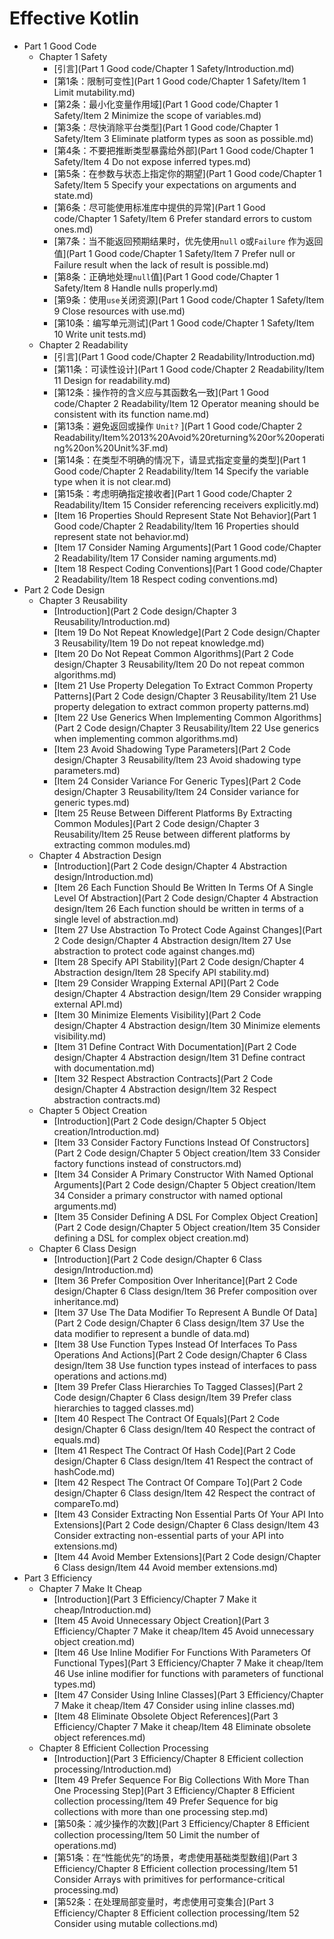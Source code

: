 # Effective Kotlin

- Part 1 Good Code
  - Chapter 1 Safety
    * [引言](Part 1 Good code/Chapter 1 Safety/Introduction.md)
    * [第1条：限制可变性](Part 1 Good code/Chapter 1 Safety/Item 1 Limit mutability.md)
    * [第2条：最小化变量作用域](Part 1 Good code/Chapter 1 Safety/Item 2 Minimize the scope of variables.md)
    * [第3条：尽快消除平台类型](Part 1 Good code/Chapter 1 Safety/Item 3 Eliminate platform types as soon as possible.md)
    * [第4条：不要把推断类型暴露给外部](Part 1 Good code/Chapter 1 Safety/Item 4 Do not expose inferred types.md)
    * [第5条：在参数与状态上指定你的期望](Part 1 Good code/Chapter 1 Safety/Item 5 Specify your expectations on arguments and state.md)
    * [第6条：尽可能使用标准库中提供的异常](Part 1 Good code/Chapter 1 Safety/Item 6 Prefer standard errors to custom ones.md)
    * [第7条：当不能返回预期结果时，优先使用`null` o或`Failure` 作为返回值](Part 1 Good code/Chapter 1 Safety/Item 7 Prefer null or Failure result when the lack of result is possible.md)
    * [第8条：正确地处理`null`值](Part 1 Good code/Chapter 1 Safety/Item 8 Handle nulls properly.md)
    * [第9条：使用`use`关闭资源](Part 1 Good code/Chapter 1 Safety/Item 9 Close resources with use.md)
    * [第10条：编写单元测试](Part 1 Good code/Chapter 1 Safety/Item 10 Write unit tests.md)
  - Chapter 2 Readability
    * [引言](Part 1 Good code/Chapter 2 Readability/Introduction.md)
    * [第11条：可读性设计](Part 1 Good code/Chapter 2 Readability/Item 11 Design for readability.md)
    * [第12条：操作符的含义应与其函数名一致](Part 1 Good code/Chapter 2 Readability/Item 12 Operator meaning should be consistent with its function name.md)
    * [第13条：避免返回或操作 `Unit?` ](Part 1 Good code/Chapter 2 Readability/Item%2013%20Avoid%20returning%20or%20operating%20on%20Unit%3F.md)
    * [第14条：在类型不明确的情况下，请显式指定变量的类型](Part 1 Good code/Chapter 2 Readability/Item 14 Specify the variable type when it is not clear.md)
    * [第15条：考虑明确指定接收者](Part 1 Good code/Chapter 2 Readability/Item 15 Consider referencing receivers explicitly.md)
    * [Item 16 Properties Should Represent State Not Behavior](Part 1 Good code/Chapter 2 Readability/Item 16 Properties should represent state not behavior.md)
    * [Item 17 Consider Naming Arguments](Part 1 Good code/Chapter 2 Readability/Item 17 Consider naming arguments.md)
    * [Item 18 Respect Coding Conventions](Part 1 Good code/Chapter 2 Readability/Item 18 Respect coding conventions.md)
- Part 2 Code Design
  - Chapter 3 Reusability
    * [Introduction](Part 2 Code design/Chapter 3 Reusability/Introduction.md)
    * [Item 19 Do Not Repeat Knowledge](Part 2 Code design/Chapter 3 Reusability/Item 19 Do not repeat knowledge.md)
    * [Item 20 Do Not Repeat Common Algorithms](Part 2 Code design/Chapter 3 Reusability/Item 20 Do not repeat common algorithms.md)
    * [Item 21 Use Property Delegation To Extract Common Property Patterns](Part 2 Code design/Chapter 3 Reusability/Item 21 Use property delegation to extract common property patterns.md)
    * [Item 22 Use Generics When Implementing Common Algorithms](Part 2 Code design/Chapter 3 Reusability/Item 22 Use generics when implementing common algorithms.md)
    * [Item 23 Avoid Shadowing Type Parameters](Part 2 Code design/Chapter 3 Reusability/Item 23 Avoid shadowing type parameters.md)
    * [Item 24 Consider Variance For Generic Types](Part 2 Code design/Chapter 3 Reusability/Item 24 Consider variance for generic types.md)
    * [Item 25 Reuse Between Different Platforms By Extracting Common Modules](Part 2 Code design/Chapter 3 Reusability/Item 25 Reuse between different platforms by extracting common modules.md)
  - Chapter 4 Abstraction Design
    * [Introduction](Part 2 Code design/Chapter 4 Abstraction design/Introduction.md)
    * [Item 26 Each Function Should Be Written In Terms Of A Single Level Of Abstraction](Part 2 Code design/Chapter 4 Abstraction design/Item 26 Each function should be written in terms of a single level of abstraction.md)
    * [Item 27 Use Abstraction To Protect Code Against Changes](Part 2 Code design/Chapter 4 Abstraction design/Item 27 Use abstraction to protect code against changes.md)
    * [Item 28 Specify API Stability](Part 2 Code design/Chapter 4 Abstraction design/Item 28 Specify API stability.md)
    * [Item 29 Consider Wrapping External API](Part 2 Code design/Chapter 4 Abstraction design/Item 29 Consider wrapping external API.md)
    * [Item 30 Minimize Elements Visibility](Part 2 Code design/Chapter 4 Abstraction design/Item 30 Minimize elements visibility.md)
    * [Item 31 Define Contract With Documentation](Part 2 Code design/Chapter 4 Abstraction design/Item 31 Define contract with documentation.md)
    * [Item 32 Respect Abstraction Contracts](Part 2 Code design/Chapter 4 Abstraction design/Item 32 Respect abstraction contracts.md)
  - Chapter 5 Object Creation
    * [Introduction](Part 2 Code design/Chapter 5 Object creation/Introduction.md)
    * [Item 33 Consider Factory Functions Instead Of Constructors](Part 2 Code design/Chapter 5 Object creation/Item 33 Consider factory functions instead of constructors.md)
    * [Item 34 Consider A Primary Constructor With Named Optional Arguments](Part 2 Code design/Chapter 5 Object creation/Item 34 Consider a primary constructor with named optional arguments.md)
    * [Item 35 Consider Defining A DSL For Complex Object Creation](Part 2 Code design/Chapter 5 Object creation/Item 35 Consider defining a DSL for complex object creation.md)
  - Chapter 6 Class Design
    * [Introduction](Part 2 Code design/Chapter 6 Class design/Introduction.md)
    * [Item 36 Prefer Composition Over Inheritance](Part 2 Code design/Chapter 6 Class design/Item 36 Prefer composition over inheritance.md)
    * [Item 37 Use The Data Modifier To Represent A Bundle Of Data](Part 2 Code design/Chapter 6 Class design/Item 37 Use the data modifier to represent a bundle of data.md)
    * [Item 38 Use Function Types Instead Of Interfaces To Pass Operations And Actions](Part 2 Code design/Chapter 6 Class design/Item 38 Use function types instead of interfaces to pass operations and actions.md)
    * [Item 39 Prefer Class Hierarchies To Tagged Classes](Part 2 Code design/Chapter 6 Class design/Item 39 Prefer class hierarchies to tagged classes.md)
    * [Item 40 Respect The Contract Of Equals](Part 2 Code design/Chapter 6 Class design/Item 40 Respect the contract of  equals.md)
    * [Item 41 Respect The Contract Of Hash Code](Part 2 Code design/Chapter 6 Class design/Item 41 Respect the contract of  hashCode.md)
    * [Item 42 Respect The Contract Of Compare To](Part 2 Code design/Chapter 6 Class design/Item 42 Respect the contract of compareTo.md)
    * [Item 43 Consider Extracting Non Essential Parts Of Your API Into Extensions](Part 2 Code design/Chapter 6 Class design/Item 43 Consider extracting non-essential parts of your API into extensions.md)
    * [Item 44 Avoid Member Extensions](Part 2 Code design/Chapter 6 Class design/Item 44 Avoid member extensions.md)
- Part 3 Efficiency
  - Chapter 7 Make It Cheap
    * [Introduction](Part 3 Efficiency/Chapter 7 Make it cheap/Introduction.md)
    * [Item 45 Avoid Unnecessary Object Creation](Part 3 Efficiency/Chapter 7 Make it cheap/Item 45 Avoid unnecessary object creation.md)
    * [Item 46 Use Inline Modifier For Functions With Parameters Of Functional Types](Part 3 Efficiency/Chapter 7 Make it cheap/Item 46 Use inline modifier for functions with parameters of functional types.md)
    * [Item 47 Consider Using Inline Classes](Part 3 Efficiency/Chapter 7 Make it cheap/Item 47 Consider using inline classes.md)
    * [Item 48 Eliminate Obsolete Object References](Part 3 Efficiency/Chapter 7 Make it cheap/Item 48 Eliminate obsolete object references.md)
  - Chapter 8 Efficient Collection Processing
    * [Introduction](Part 3 Efficiency/Chapter 8 Efficient collection processing/Introduction.md)
    * [Item 49 Prefer Sequence For Big Collections With More Than One Processing Step](Part 3 Efficiency/Chapter 8 Efficient collection processing/Item 49 Prefer Sequence for big collections with more than one processing step.md)
    * [第50条：减少操作的次数](Part 3 Efficiency/Chapter 8 Efficient collection processing/Item 50 Limit the number of operations.md)
    * [第51条：在“性能优先”的场景，考虑使用基础类型数组](Part 3 Efficiency/Chapter 8 Efficient collection processing/Item 51 Consider Arrays with primitives for performance-critical processing.md)
    * [第52条：在处理局部变量时，考虑使用可变集合](Part 3 Efficiency/Chapter 8 Efficient collection processing/Item 52 Consider using mutable collections.md)
